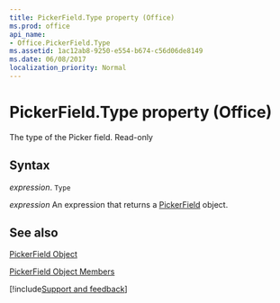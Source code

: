 ```yaml
---
title: PickerField.Type property (Office)
ms.prod: office
api_name:
- Office.PickerField.Type
ms.assetid: 1ac12ab8-9250-e554-b674-c56d06de8149
ms.date: 06/08/2017
localization_priority: Normal
---
```



# PickerField.Type property (Office)

The type of the Picker field. Read-only


## Syntax

_expression_. `Type`

 _expression_ An expression that returns a [PickerField](Office.PickerField.md) object.


## See also


[PickerField Object](Office.PickerField.md)



[PickerField Object Members](./overview/Library-Reference/pickerfield-members-office.md)

[!include[Support and feedback](~/includes/feedback-boilerplate.md)]